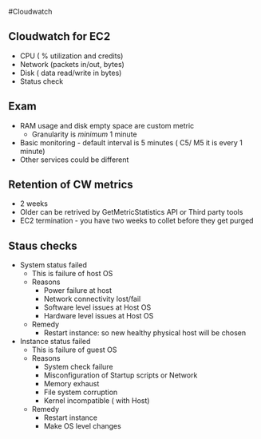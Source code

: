#Cloudwatch
## Cloudwatch for EC2
* CPU ( % utilization and credits)
* Network (packets in/out, bytes)
* Disk ( data read/write in bytes)
* Status check
## Exam
* RAM usage and disk empty space are custom metric
    * Granularity is *minimum* 1 minute 
* Basic monitoring - default interval is 5 minutes ( C5/ M5 it is every 1 minute)
* Other services could be different
## Retention of CW metrics
* 2 weeks
* Older can be retrived by GetMetricStatistics API or Third party tools
* EC2 termination - you have two weeks to collet before they get purged
## Staus checks
* System status failed
    * This is failure of host OS
    * Reasons
        * Power failure at host
        * Network connectivity lost/fail
        * Software level issues at Host OS
        * Hardware level issues at Host OS
    * Remedy
        * Restart instance: so new healthy physical host will be chosen
* Instance status failed
    * This is failure of guest OS
    * Reasons
        * System check failure
        * Misconfiguration of Startup scripts or Network
        * Memory exhaust
        * File system corruption
        * Kernel incompatible ( with Host)
    * Remedy
        * Restart instance
        * Make OS level changes